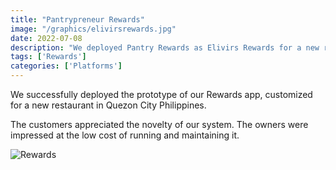```yaml
---
title: "Pantrypreneur Rewards"
image: "/graphics/elivirsrewards.jpg"
date: 2022-07-08
description: "We deployed Pantry Rewards as Elivirs Rewards for a new restaurant in Quezon City Philippines"
tags: ['Rewards']
categories: ['Platforms']
---
```



We successfully deployed the prototype of our Rewards app, customized for a new restaurant in Quezon City Philippines.

The customers appreciated the novelty of our system. The owners were impressed at the low cost of running and maintaining it.

![Rewards](/graphics/elivirsrewards.jpg)


